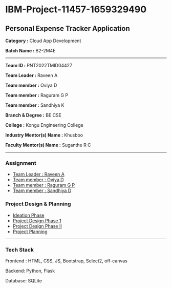 # IBM-Project-11457-1659329490
## Personal Expense Tracker Application

**Category :** Cloud App Development

**Batch Name :** B2-2M4E

---

**Team ID :** PNT2022TMID04427

**Team Leader :** Raveen A

**Team member :** Oviya D

**Team member :** Raguram G P

**Team member :** Sandhiya K

**Branch & Degree	:** BE CSE	

**College	:**	 Kongu Engineering College

**Industry Mentor(s) Name :** Khusboo

**Faculty Mentor(s) Name :** Suganthe R C

---
### Assignment  

 - [Team Leader : Raveen A](https://github.com/IBM-EPBL/IBM-Project-11457-1659329490/tree/main/Assignments/Team%20Lead)
 - [Team member : Oviya D](https://github.com/IBM-EPBL/IBM-Project-11457-1659329490/tree/main/Assignments/Team%20Member%201)
 - [Team member : Raguram G P](https://github.com/IBM-EPBL/IBM-Project-11457-1659329490/tree/main/Assignments/Team%20Member%202)
 - [Team member : Sandhiya D](https://github.com/IBM-EPBL/IBM-Project-11457-1659329490/tree/main/Assignments/Team%20Member%203)
### Project Design & Planning
- [Ideation Phase](https://github.com/IBM-EPBL/IBM-Project-11457-1659329490/tree/main/Project%20Design%20%26%20Planning/IdeationPhase)
- [Project Design Phase 1](https://github.com/IBM-EPBL/IBM-Project-11457-1659329490/tree/main/Project%20Design%20%26%20Planning/Project%20Design%20Phase%20I)
- [Project Design Phase II](https://github.com/IBM-EPBL/IBM-Project-11457-1659329490/tree/main/Project%20Design%20%26%20Planning/Project%20Design%20Phase%20II)
- [Project Planning](https://github.com/IBM-EPBL/IBM-Project-11457-1659329490/tree/main/Project%20Design%20%26%20Planning/Project%20Planning)
---
### Tech Stack
Frontend : HTML, CSS, JS, Bootstrap, Select2, off-canvas

Backend: Python, Flask

Database: SQLite
